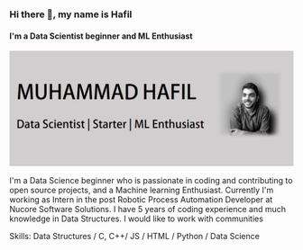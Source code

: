 ### Hi there 👋, my name is Hafil
#### I'm a Data Scientist beginner and ML Enthusiast
![I'm a Data Scientist beginner and ML Enthusiast](https://github.com/mhdhafil/mhdhafil/blob/main/Screenshot%20(186).png)

I'm a Data Science beginner who is passionate in coding and contributing to open source projects,
 and a Machine learning Enthusiast. Currently I'm working as Intern in the post Robotic Process Automation Developer at Nucore Software Solutions. I have 5 years of 
 coding experience and much knowledge in Data Structures. I would like to work with communities

Skills: Data Structures / C, C++/ JS / HTML / Python / Data Science




